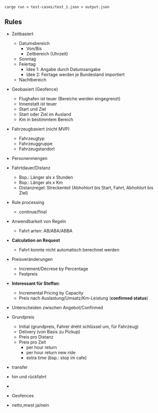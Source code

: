
```shell
cargo run < test-cases/test_1.json > output.json
```

## Rules

- Zeitbasiert
    - Datumsbereich
        - Von/Bis
        - Zeitbereich (Uhrzeit)
    - Sonntag
    - Feiertag
        - Idee 1: Angabe durch Datumsangabe
        - Idee 2: Feirtage werden je Bundesland importiert
    - Nachtbereich
- Geobasiert (Geofence)
    - Flughafen ist teuer (Bereiche werden eingegrenzt)
    - Innenstatt ist teuer
    - Start und Ziel
    - Start oder Ziel im Ausland
    - Km in bestimmtem Bereich
- Fahrzeugbasiert (nicht MVP)
    - Fahrzeugtyp
    - Fahrzeuggruppe
    - Fahrzeugstandort
- Personenmengen
- Fahrtdauer/Distanz
    - Bsp.: Länger als x Stunden
    - Bsp.: Länger als x Km
    - Distanzregel: Streckenteil (Abhohlort bis Start, Fahrt, Abhohlort bis Ziel)


- Rule processing
    - continue/final
- Anwendbarkeit von Regeln
    - Fahrt arten: AB/ABA/ABBA
- **Calculation on Request**
    - Fahrt konnte nicht automatisch berechnet werden

- Preisveränderungen
    - Increment/Decrese by Percentage
    - Festpreis

- **Interessant für Steffan**:
    - Incremental Pricing by Capacity
    - Preis nach Auslastung/Umsatz/Km-Leistung (**confirmed status**)

- Unterscheiden zwischen Angebot/Confirmed

- Grundpreis
    - Initial (grundpreis, Fahrer dreht schlüssel um, für Fahrzeug)
    - Delivery (von Basis zu Pickup)
    - Preis pro Distanz
    - Preis pro Zeit
        - per hour return
        - per hour return new ride
        - extra time (bsp.: stop im cafe)

- transfer
- hin und rückfahrt
- 

- Geofences
- netto,mwst ja/nein